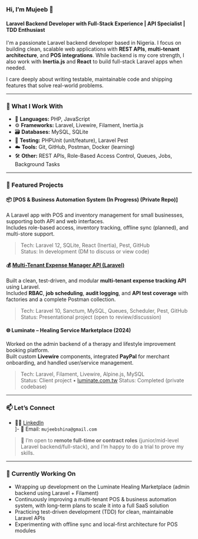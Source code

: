 ### Hi, I’m Mujeeb 👋
#### Laravel Backend Developer with Full-Stack Experience | API Specialist | TDD Enthusiast

I'm a passionate Laravel backend developer based in Nigeria. I focus on building clean, scalable web applications with **REST APIs**, **multi-tenant architecture**, and **POS integrations**. While backend is my core strength, I also work with **Inertia.js** and **React** to build full-stack Laravel apps when needed.

I care deeply about writing testable, maintainable code and shipping features that solve real-world problems.

---

### 💼 What I Work With

- 🧠 **Languages:** PHP, JavaScript
- ⚙️ **Frameworks:** Laravel, Livewire, Filament, Inertia.js
- 🗃️ **Databases:** MySQL, SQLite
- 🧪 **Testing:** PHPUnit (unit/feature), Laravel Pest
- ☁️ **Tools:** Git, GitHub, Postman, Docker (learning)
- 🛠️ **Other:** REST APIs, Role-Based Access Control, Queues, Jobs, Background Tasks

---

### 🔧 Featured Projects

#### 📦 [POS & Business Automation System (In Progress) (Private Repo)]  
A Laravel app with POS and inventory management for small businesses, supporting both API and web interfaces.  
Includes role-based access, inventory tracking, offline sync (planned), and multi-store support.  
> Tech: Laravel 12, SQLite, React (Inertia), Pest, GitHub  
> Status: In development (DM to discuss or view code)

#### 💰 [Multi-Tenant Expense Manager API (Laravel)](https://github.com/oluwaCyna/ExpenseManagementSystem-API/tree/abdullateef-mujeeb-shina) 
Built a clean, test-driven, and modular **multi-tenant expense tracking API** using Laravel.  
Included **RBAC**, **job scheduling**, **audit logging**, and **API test coverage** with factories and a complete Postman collection.  
> Tech: Laravel 10, Sanctum, MySQL, Queues, Scheduler, Pest, GitHub  
> Status: Presentational project (open to review/discussion)

#### 🌐 Luminate – Healing Service Marketplace (2024)  
Worked on the admin backend of a therapy and lifestyle improvement booking platform.  
Built custom **Livewire** components, integrated **PayPal** for merchant onboarding, and handled user/service management.  
> Tech: Laravel, Filament, Livewire, Alpine.js, MySQL  
> Status: Client project • [luminate.com.tw](https://luminate.com.tw)
> Status: Completed (private codebase)

---

### 📫 Let’s Connect

- 🧑‍💻 [LinkedIn](https://www.linkedin.com/in/shinaa)  
]- 📧 Email: `mujeebshina@gmail.com`

> 🚀 I’m open to **remote full-time or contract roles** (junior/mid-level Laravel backend/full-stack), and I’m happy to do a trial to prove my skills.

---

### 🔄 Currently Working On

- Wrapping up development on the Luminate Healing Marketplace (admin backend using Laravel + Filament)
- Continuously improving a multi-tenant POS & business automation system, with long-term plans to scale it into a full SaaS solution
- Practicing test-driven development (TDD) for clean, maintainable Laravel APIs
- Experimenting with offline sync and local-first architecture for POS modules
